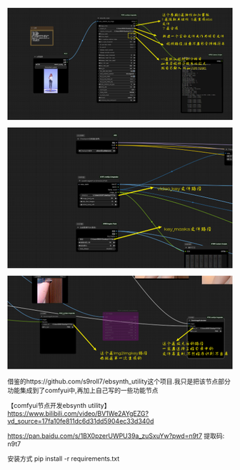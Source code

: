 

![Snipaste_2024-10-13_15-51-56.png](sample/Snipaste_2024-10-13_15-51-56.png)



![Snipaste_2024-10-13_16-14-48.png](sample/Snipaste_2024-10-13_16-14-48.png)

![Snipaste_2024-10-13_16-17-03.png](sample/Snipaste_2024-10-13_16-17-03.png)

借鉴的https://github.com/s9roll7/ebsynth_utility这个项目.我只是把该节点部分功能集成到了comfyui中,再加上自己写的一些功能节点

【comfyui节点开发ebsynth utility】https://www.bilibili.com/video/BV1We2AYgEZG?vd_source=17fa10fe811dc6d31dd5904ec33d340d

https://pan.baidu.com/s/1BX0pzerUWPU39a_zuSxuYw?pwd=n9t7 提取码: n9t7

安装方式 pip install -r requirements.txt
